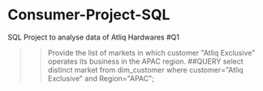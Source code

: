 # Consumer-Project-SQL
SQL Project to analyse data of Atliq Hardwares
#Q1
>>Provide the list of markets in which customer "Atliq Exclusive" operates its
business in the APAC region.
##QUERY
select distinct market from dim_customer
where customer="Atliq Exclusive" and Region="APAC";
